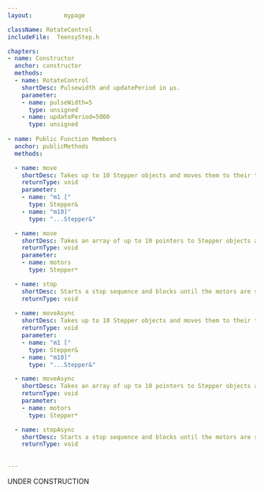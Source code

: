 ```yaml
---
layout:         mypage

className: RotateControl
includeFile:  TeensyStep.h

chapters:
- name: Constructor
  anchor: constructor
  methods:
  - name: RotateControl
    shortDesc: Pulsewidth and updatePeriod in µs.
    parameter:
    - name: pulseWidth=5
      type: unsigned   
    - name: updatePeriod=5000
      type: unsigned      
      
- name: Public Function Members
  anchor: publicMethods
  methods:

  - name: move
    shortDesc: Takes up to 10 Stepper objects and moves them to their target positions.
    returnType: void   
    parameter:
    - name: "m1 ["
      type: Stepper&
    - name: "m10]"
      type: "...Stepper&"

  - name: move
    shortDesc: Takes an array of up to 10 pointers to Stepper objects and moves them to their target positions.
    returnType: void   
    parameter:
    - name: motors
      type: Stepper*    

  - name: stop    
    shortDesc: Starts a stop sequence and blocks until the motors are stopped
    returnType: void   
  
  - name: moveAsync
    shortDesc: Takes up to 10 Stepper objects and moves them to their target positions (non blocking).
    returnType: void   
    parameter:
    - name: "m1 ["
      type: Stepper&
    - name: "m10]"
      type: "...Stepper&"

  - name: moveAsync
    shortDesc: Takes an array of up to 10 pointers to Stepper objects and moves them to their target positions  (non blocking).
    returnType: void   
    parameter:
    - name: motors
      type: Stepper*    

  - name: stopAsync
    shortDesc: Starts a stop sequence and blocks until the motors are stopped  (non blocking).
    returnType: void   
 
   
---
```

UNDER CONSTRUCTION

  



